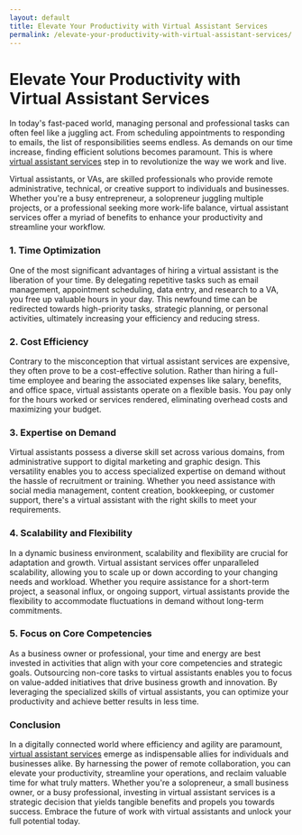 ```yaml
---
layout: default
title: Elevate Your Productivity with Virtual Assistant Services
permalink: /elevate-your-productivity-with-virtual-assistant-services/
---
```


<h1>Elevate Your Productivity with Virtual Assistant Services</h1>

In today's fast-paced world, managing personal and professional tasks can often feel like a juggling act. From scheduling appointments to responding to emails, the list of responsibilities seems endless. As demands on our time increase, finding efficient solutions becomes paramount. This is where <a href="https://www.fiverr.com/dsouravs/be-your-professional-virtual-assistant">virtual assistant services</a> step in to revolutionize the way we work and live.

Virtual assistants, or VAs, are skilled professionals who provide remote administrative, technical, or creative support to individuals and businesses. Whether you're a busy entrepreneur, a solopreneur juggling multiple projects, or a professional seeking more work-life balance, virtual assistant services offer a myriad of benefits to enhance your productivity and streamline your workflow.

### 1. Time Optimization

One of the most significant advantages of hiring a virtual assistant is the liberation of your time. By delegating repetitive tasks such as email management, appointment scheduling, data entry, and research to a VA, you free up valuable hours in your day. This newfound time can be redirected towards high-priority tasks, strategic planning, or personal activities, ultimately increasing your efficiency and reducing stress.

### 2. Cost Efficiency

Contrary to the misconception that virtual assistant services are expensive, they often prove to be a cost-effective solution. Rather than hiring a full-time employee and bearing the associated expenses like salary, benefits, and office space, virtual assistants operate on a flexible basis. You pay only for the hours worked or services rendered, eliminating overhead costs and maximizing your budget.

### 3. Expertise on Demand

Virtual assistants possess a diverse skill set across various domains, from administrative support to digital marketing and graphic design. This versatility enables you to access specialized expertise on demand without the hassle of recruitment or training. Whether you need assistance with social media management, content creation, bookkeeping, or customer support, there's a virtual assistant with the right skills to meet your requirements.

### 4. Scalability and Flexibility

In a dynamic business environment, scalability and flexibility are crucial for adaptation and growth. Virtual assistant services offer unparalleled scalability, allowing you to scale up or down according to your changing needs and workload. Whether you require assistance for a short-term project, a seasonal influx, or ongoing support, virtual assistants provide the flexibility to accommodate fluctuations in demand without long-term commitments.

### 5. Focus on Core Competencies

As a business owner or professional, your time and energy are best invested in activities that align with your core competencies and strategic goals. Outsourcing non-core tasks to virtual assistants enables you to focus on value-added initiatives that drive business growth and innovation. By leveraging the specialized skills of virtual assistants, you can optimize your productivity and achieve better results in less time.

### Conclusion

In a digitally connected world where efficiency and agility are paramount, <a href="https://www.getonline123.com/">virtual assistant services</a> emerge as indispensable allies for individuals and businesses alike. By harnessing the power of remote collaboration, you can elevate your productivity, streamline your operations, and reclaim valuable time for what truly matters. Whether you're a solopreneur, a small business owner, or a busy professional, investing in virtual assistant services is a strategic decision that yields tangible benefits and propels you towards success. Embrace the future of work with virtual assistants and unlock your full potential today.